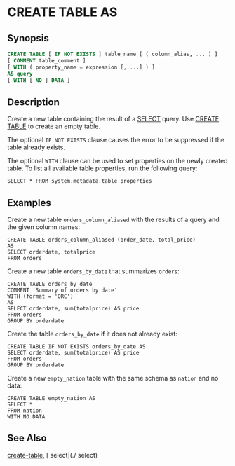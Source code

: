 CREATE TABLE AS
===============

Synopsis
--------

``` sql
CREATE TABLE [ IF NOT EXISTS ] table_name [ ( column_alias, ... ) ]
[ COMMENT table_comment ]
[ WITH ( property_name = expression [, ...] ) ]
AS query
[ WITH [ NO ] DATA ]
```

Description
-----------

Create a new table containing the result of a [SELECT](select.md) query. Use [CREATE TABLE](create-table.md) to create an empty table.

The optional `IF NOT EXISTS` clause causes the error to be suppressed if the table already exists.

The optional `WITH` clause can be used to set properties on the newly created table. To list all available table properties, run the following query:

    SELECT * FROM system.metadata.table_properties

Examples
--------

Create a new table `orders_column_aliased` with the results of a query and the given column names:

    CREATE TABLE orders_column_aliased (order_date, total_price)
    AS
    SELECT orderdate, totalprice
    FROM orders

Create a new table `orders_by_date` that summarizes `orders`:

    CREATE TABLE orders_by_date
    COMMENT 'Summary of orders by date'
    WITH (format = 'ORC')
    AS
    SELECT orderdate, sum(totalprice) AS price
    FROM orders
    GROUP BY orderdate

Create the table `orders_by_date` if it does not already exist:

    CREATE TABLE IF NOT EXISTS orders_by_date AS
    SELECT orderdate, sum(totalprice) AS price
    FROM orders
    GROUP BY orderdate

Create a new `empty_nation` table with the same schema as `nation` and no data:

    CREATE TABLE empty_nation AS
    SELECT *
    FROM nation
    WITH NO DATA

See Also
--------

[create-table](./create-table), [ select](./ select)